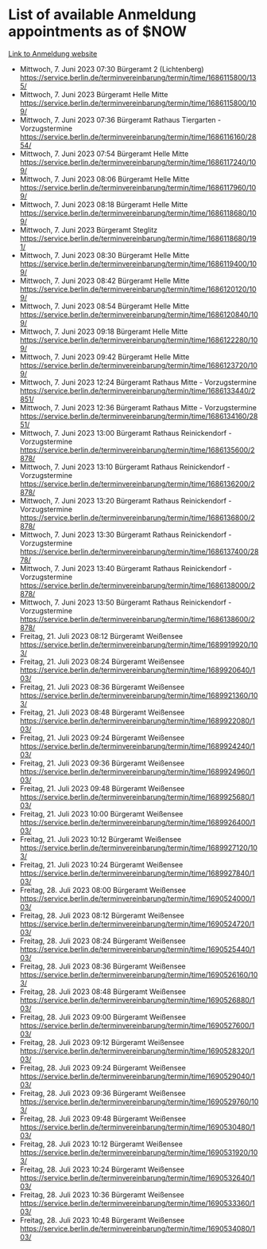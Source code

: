 # List of available Anmeldung appointments as of $NOW
[Link to Anmeldung website](https://service.berlin.de/terminvereinbarung/termin/tag.php?termin=1&anliegen[]=120686&dienstleisterlist=122210,122217,327316,122219,327312,122227,327314,122231,327346,122243,327348,122254,122252,329742,122260,329745,122262,329748,122271,327278,122273,327274,122277,327276,330436,122280,327294,122282,327290,122284,327292,122291,327270,122285,327266,122286,327264,122296,327268,150230,329760,122297,327286,122294,327284,122312,329763,122314,329775,122304,327330,122311,327334,122309,327332,317869,122281,327352,122279,329772,122283,122276,327324,122274,327326,122267,329766,122246,327318,122251,327320,122257,327322,122208,327298,122226,327300&herkunft=http%3A%2F%2Fservice.berlin.de%2Fdienstleistung%2F120686%2F)
- Mittwoch, 7. Juni 2023 07:30 Bürgeramt 2 (Lichtenberg) https://service.berlin.de/terminvereinbarung/termin/time/1686115800/135/
- Mittwoch, 7. Juni 2023  Bürgeramt Helle Mitte https://service.berlin.de/terminvereinbarung/termin/time/1686115800/109/
- Mittwoch, 7. Juni 2023 07:36 Bürgeramt Rathaus Tiergarten - Vorzugstermine https://service.berlin.de/terminvereinbarung/termin/time/1686116160/2854/
- Mittwoch, 7. Juni 2023 07:54 Bürgeramt Helle Mitte https://service.berlin.de/terminvereinbarung/termin/time/1686117240/109/
- Mittwoch, 7. Juni 2023 08:06 Bürgeramt Helle Mitte https://service.berlin.de/terminvereinbarung/termin/time/1686117960/109/
- Mittwoch, 7. Juni 2023 08:18 Bürgeramt Helle Mitte https://service.berlin.de/terminvereinbarung/termin/time/1686118680/109/
- Mittwoch, 7. Juni 2023  Bürgeramt Steglitz https://service.berlin.de/terminvereinbarung/termin/time/1686118680/191/
- Mittwoch, 7. Juni 2023 08:30 Bürgeramt Helle Mitte https://service.berlin.de/terminvereinbarung/termin/time/1686119400/109/
- Mittwoch, 7. Juni 2023 08:42 Bürgeramt Helle Mitte https://service.berlin.de/terminvereinbarung/termin/time/1686120120/109/
- Mittwoch, 7. Juni 2023 08:54 Bürgeramt Helle Mitte https://service.berlin.de/terminvereinbarung/termin/time/1686120840/109/
- Mittwoch, 7. Juni 2023 09:18 Bürgeramt Helle Mitte https://service.berlin.de/terminvereinbarung/termin/time/1686122280/109/
- Mittwoch, 7. Juni 2023 09:42 Bürgeramt Helle Mitte https://service.berlin.de/terminvereinbarung/termin/time/1686123720/109/
- Mittwoch, 7. Juni 2023 12:24 Bürgeramt Rathaus Mitte - Vorzugstermine https://service.berlin.de/terminvereinbarung/termin/time/1686133440/2851/
- Mittwoch, 7. Juni 2023 12:36 Bürgeramt Rathaus Mitte - Vorzugstermine https://service.berlin.de/terminvereinbarung/termin/time/1686134160/2851/
- Mittwoch, 7. Juni 2023 13:00 Bürgeramt Rathaus Reinickendorf - Vorzugstermine https://service.berlin.de/terminvereinbarung/termin/time/1686135600/2878/
- Mittwoch, 7. Juni 2023 13:10 Bürgeramt Rathaus Reinickendorf - Vorzugstermine https://service.berlin.de/terminvereinbarung/termin/time/1686136200/2878/
- Mittwoch, 7. Juni 2023 13:20 Bürgeramt Rathaus Reinickendorf - Vorzugstermine https://service.berlin.de/terminvereinbarung/termin/time/1686136800/2878/
- Mittwoch, 7. Juni 2023 13:30 Bürgeramt Rathaus Reinickendorf - Vorzugstermine https://service.berlin.de/terminvereinbarung/termin/time/1686137400/2878/
- Mittwoch, 7. Juni 2023 13:40 Bürgeramt Rathaus Reinickendorf - Vorzugstermine https://service.berlin.de/terminvereinbarung/termin/time/1686138000/2878/
- Mittwoch, 7. Juni 2023 13:50 Bürgeramt Rathaus Reinickendorf - Vorzugstermine https://service.berlin.de/terminvereinbarung/termin/time/1686138600/2878/
- Freitag, 21. Juli 2023 08:12 Bürgeramt Weißensee https://service.berlin.de/terminvereinbarung/termin/time/1689919920/103/
- Freitag, 21. Juli 2023 08:24 Bürgeramt Weißensee https://service.berlin.de/terminvereinbarung/termin/time/1689920640/103/
- Freitag, 21. Juli 2023 08:36 Bürgeramt Weißensee https://service.berlin.de/terminvereinbarung/termin/time/1689921360/103/
- Freitag, 21. Juli 2023 08:48 Bürgeramt Weißensee https://service.berlin.de/terminvereinbarung/termin/time/1689922080/103/
- Freitag, 21. Juli 2023 09:24 Bürgeramt Weißensee https://service.berlin.de/terminvereinbarung/termin/time/1689924240/103/
- Freitag, 21. Juli 2023 09:36 Bürgeramt Weißensee https://service.berlin.de/terminvereinbarung/termin/time/1689924960/103/
- Freitag, 21. Juli 2023 09:48 Bürgeramt Weißensee https://service.berlin.de/terminvereinbarung/termin/time/1689925680/103/
- Freitag, 21. Juli 2023 10:00 Bürgeramt Weißensee https://service.berlin.de/terminvereinbarung/termin/time/1689926400/103/
- Freitag, 21. Juli 2023 10:12 Bürgeramt Weißensee https://service.berlin.de/terminvereinbarung/termin/time/1689927120/103/
- Freitag, 21. Juli 2023 10:24 Bürgeramt Weißensee https://service.berlin.de/terminvereinbarung/termin/time/1689927840/103/
- Freitag, 28. Juli 2023 08:00 Bürgeramt Weißensee https://service.berlin.de/terminvereinbarung/termin/time/1690524000/103/
- Freitag, 28. Juli 2023 08:12 Bürgeramt Weißensee https://service.berlin.de/terminvereinbarung/termin/time/1690524720/103/
- Freitag, 28. Juli 2023 08:24 Bürgeramt Weißensee https://service.berlin.de/terminvereinbarung/termin/time/1690525440/103/
- Freitag, 28. Juli 2023 08:36 Bürgeramt Weißensee https://service.berlin.de/terminvereinbarung/termin/time/1690526160/103/
- Freitag, 28. Juli 2023 08:48 Bürgeramt Weißensee https://service.berlin.de/terminvereinbarung/termin/time/1690526880/103/
- Freitag, 28. Juli 2023 09:00 Bürgeramt Weißensee https://service.berlin.de/terminvereinbarung/termin/time/1690527600/103/
- Freitag, 28. Juli 2023 09:12 Bürgeramt Weißensee https://service.berlin.de/terminvereinbarung/termin/time/1690528320/103/
- Freitag, 28. Juli 2023 09:24 Bürgeramt Weißensee https://service.berlin.de/terminvereinbarung/termin/time/1690529040/103/
- Freitag, 28. Juli 2023 09:36 Bürgeramt Weißensee https://service.berlin.de/terminvereinbarung/termin/time/1690529760/103/
- Freitag, 28. Juli 2023 09:48 Bürgeramt Weißensee https://service.berlin.de/terminvereinbarung/termin/time/1690530480/103/
- Freitag, 28. Juli 2023 10:12 Bürgeramt Weißensee https://service.berlin.de/terminvereinbarung/termin/time/1690531920/103/
- Freitag, 28. Juli 2023 10:24 Bürgeramt Weißensee https://service.berlin.de/terminvereinbarung/termin/time/1690532640/103/
- Freitag, 28. Juli 2023 10:36 Bürgeramt Weißensee https://service.berlin.de/terminvereinbarung/termin/time/1690533360/103/
- Freitag, 28. Juli 2023 10:48 Bürgeramt Weißensee https://service.berlin.de/terminvereinbarung/termin/time/1690534080/103/
